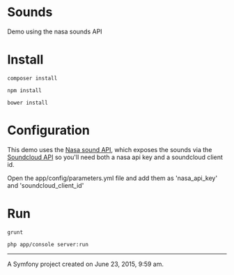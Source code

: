 Sounds
======

Demo using the nasa sounds API

# Install
	composer install
	
    npm install

    bower install

# Configuration
This demo uses the [Nasa sound API](https://api.nasa.gov/api.html#sounds), which exposes the sounds via the [Soundcloud API](https://developers.soundcloud.com/) so you'll need both a nasa api key and a soundcloud client id.

Open the app/config/parameters.yml file and add them as 'nasa\_api\_key' and 'soundcloud\_client\_id'

# Run
    grunt

    php app/console server:run

---
A Symfony project created on June 23, 2015, 9:59 am.

